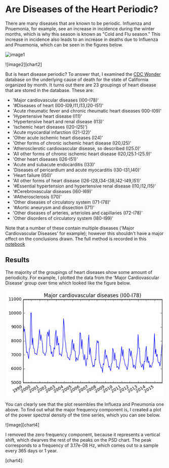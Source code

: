 Are Diseases of the Heart Periodic?
======================================

There are many diseases that are known to be periodic. Influenza and Pnuemonia, for example, see an increase in incidence during the winter months, which is why this season is known as "Cold and Flu season." This increase in incidence also leads to an increase in deaths due to Influenza and Pnuemonia, which can be seen in the figures below. 

![image1][chart1]

![image2][chart2]

But is heart disease periodic? To answer that, I examined the [CDC Wonder](https://wonder.cdc.gov/ucd-icd10.html) database on the underlying cause of death for the state of California organized by month. It turns out there are 23 groupings of heart disease that are stored in the database. These are:

* 'Major cardiovascular diseases (I00-I78)'
* '#Diseases of heart (I00-I09,I11,I13,I20-I51)'
* 'Acute rheumatic fever and chronic rheumatic heart diseases (I00-I09)'
* 'Hypertensive heart disease (I11)'
* 'Hypertensive heart and renal disease (I13)'
* 'Ischemic heart diseases (I20-I25)')
* 'Acute myocardial infarction (I21-I22)'
* 'Other acute ischemic heart diseases (I24)'
* 'Other forms of chronic ischemic heart disease (I20,I25)'
* 'Atherosclerotic cardiovascular disease, so described (I25.0)'
* 'All other forms of chronic ischemic heart disease (I20,I25.1-I25.9)'
* 'Other heart diseases (I26-I51)'
* 'Acute and subacute endocarditis (I33)'
* 'Diseases of pericardium and acute myocarditis (I30-I31,I40)'
* 'Heart failure (I50)'
* 'All other forms of heart disease (I26-I28,I34-I38,I42-I49,I51)'
* '#Essential hypertension and hypertensive renal disease (I10,I12,I15)'
* '#Cerebrovascular diseases (I60-I69)'
* '#Atherosclerosis (I70)'
* 'Other diseases of circulatory system (I71-I78)'
* '#Aortic aneurysm and dissection (I71)'
* 'Other diseases of arteries, arterioles and capillaries (I72-I78)'
* 'Other disorders of circulatory system (I80-I99)'

Note that a number of these contain multiple diseases ('Major Cardiovascular Diseases' for example); however this shouldn't have a major effect on the conclusions drawn. The full method is recorded in this [notebook](https://github.com/rvanderheyde/ThinkStats2/blob/master/code/report1.ipynb)

Results
-----------

The majority of the groupings of heart diseases show some amount of periodicity. For example, I plotted the data from the 'Major Cardiovascular Disease' group over time which looked like the figure below.

![image][chart3]

You can clearly see that the plot resembles the Influeza and Pneumonia one above. To find out what the major frequency component is, I created a plot of the power spectral density of the time series, which you can see below.

![image][chart4]

I removed the zero frequency component, because it represents a vertical shift, which dwarves the rest of the peaks on the PSD chart. The peak corresponds to a frequency of 3.17e-08 Hz, which comes out to a sample every 365 days or 1 year. 

[chart1]: 
[chart2]: 
[chart3]: https://github.com/rvanderheyde/ThinkStats2/blob/master/reports/Unknown
[chart4]: 
